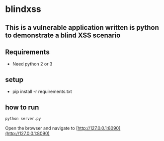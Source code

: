 # blindxss
## This is a vulnerable application written is python to demonstrate a blind XSS scenario

## Requirements
- Need python 2 or 3

## setup
- pip install -r requirements.txt

## how to run
```sh
python server.py
```

Open the browser and navigate to [http://127.0.0.1:8090](http://127.0.0.1:8090)
